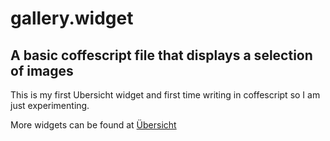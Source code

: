 # gallery.widget
## A basic coffescript file that displays a selection of images
 This is my first Ubersicht widget and first time writing in coffescript so I am just experimenting.


More widgets can be found at
[Übersicht](http://tracesof.net/uebersicht)
